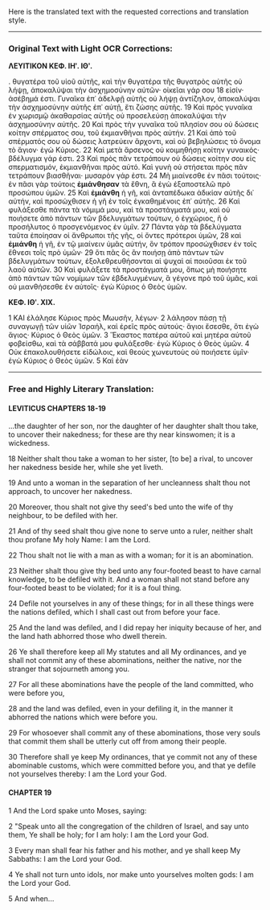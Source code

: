 Here is the translated text with the requested corrections and translation style.

***

### Original Text with Light OCR Corrections:

**ΛΕΥΙΤΙΚΟΝ ΚΕΦ. ΙΗʹ. ΙΘʹ.**

. θυγατέρα τοῦ υἱοῦ αὐτῆς, καὶ τὴν θυγατέρα τῆς θυγατρὸς αὐτῆς οὐ λήψῃ, ἀποκαλύψαι τὴν ἀσχημοσύνην αὐτῶν· οἰκεῖαι γάρ σου
18 εἰσίν· ἀσέβημά ἐστι. Γυναῖκα ἐπ᾽ ἀδελφῇ αὐτῆς οὐ λήψῃ ἀντίζηλον, ἀποκαλύψαι τὴν ἀσχημοσύνην αὐτῆς ἐπ᾽ αὐτῇ, ἔτι ζώσης αὐτῆς.
19 Καὶ πρὸς γυναῖκα ἐν χωρισμῷ ἀκαθαρσίας αὐτῆς οὐ προσελεύσῃ ἀποκαλύψαι τὴν ἀσχημοσύνην αὐτῆς.
20 Καὶ πρὸς τὴν γυναῖκα τοῦ πλησίον σου οὐ δώσεις κοίτην σπέρματος σου, τοῦ ἐκμιανθῆναι πρὸς αὐτήν.
21 Καὶ ἀπὸ τοῦ σπέρματός σου οὐ δώσεις λατρεύειν ἄρχοντι, καὶ οὐ βεβηλώσεις τὸ ὄνομα τὸ ἅγιον· ἐγὼ Κύριος.
22 Καὶ μετὰ ἄρσενος οὐ κοιμηθήσῃ κοίτην γυναικός· βδέλυγμα γάρ ἐστι.
23 Καὶ πρὸς πᾶν τετράπουν οὐ δώσεις κοίτην σου εἰς σπερματισμόν, ἐκμιανθῆναι πρὸς αὐτό. Καὶ γυνὴ οὐ στήσεται πρὸς πᾶν τετράπουν βιασθῆναι· μυσαρὸν γάρ ἐστι.
24 Μὴ μιαίνεσθε ἐν πᾶσι τούτοις· ἐν πᾶσι γὰρ τούτοις **ἐμιάνθησαν** τὰ ἔθνη, ἃ ἐγὼ ἐξαποστελῶ πρὸ προσώπου ὑμῶν.
25 Καὶ **ἐμιάνθη** ἡ γῆ, καὶ ἀνταπέδωκα ἀδικίαν αὐτῆς δι᾽ αὐτήν, καὶ προσώχθισεν ἡ γῆ ἐν τοῖς ἐγκαθημένοις ἐπ᾽ αὐτῆς.
26 Καὶ φυλάξεσθε πάντα τὰ νόμιμά μου, καὶ τὰ προστάγματά μου, καὶ οὐ ποιήσετε ἀπὸ πάντων τῶν βδελυγμάτων τούτων, ὁ ἐγχώριος, ἢ ὁ προσήλυτος ὁ προσγενόμενος ἐν ὑμῖν.
27 Πάντα γὰρ τὰ βδελύγματα ταῦτα ἐποίησαν οἱ ἄνθρωποι τῆς γῆς, οἱ ὄντες πρότεροι ὑμῶν,
28 καὶ **ἐμιάνθη** ἡ γῆ, ἐν τῷ μιαίνειν ὑμᾶς αὐτήν, ὃν τρόπον προσώχθισεν ἐν τοῖς ἔθνεσι τοῖς πρὸ ὑμῶν·
29 ὅτι πᾶς ὃς ἂν ποιήσῃ ἀπὸ πάντων τῶν βδελυγμάτων τούτων, ἐξολεθρευθήσονται αἱ ψυχαὶ αἱ ποιοῦσαι ἐκ τοῦ λαοῦ αὐτῶν.
30 Καὶ φυλάξετε τὰ προστάγματά μου, ὅπως μὴ ποιήσητε ἀπὸ πάντων τῶν νομίμων τῶν ἐβδελυγμένων, ἃ γέγονε πρὸ τοῦ ὑμᾶς, καὶ οὐ μιανθήσεσθε ἐν αὐτοῖς· ἐγὼ Κύριος ὁ Θεὸς ὑμῶν.

**ΚΕΦ. ΙΘʹ. ΧΙΧ.**

1 ΚΑΙ ἐλάλησε Κύριος πρὸς Μωυσῆν, λέγων·
2 λάλησον πάσῃ τῇ συναγωγῇ τῶν υἱῶν Ἰσραήλ, καὶ ἐρεῖς πρὸς αὐτούς· ἅγιοι ἔσεσθε, ὅτι ἐγὼ ἅγιος· Κύριος ὁ Θεὸς ὑμῶν.
3 Ἕκαστος πατέρα αὑτοῦ καὶ μητέρα αὑτοῦ φοβείσθω, καὶ τὰ σάββατά μου φυλάξεσθε· ἐγὼ Κύριος ὁ Θεὸς ὑμῶν.
4 Οὐκ ἐπακολουθήσετε εἰδώλοις, καὶ θεοὺς χωνευτοὺς οὐ ποιήσετε ὑμῖν· ἐγὼ Κύριος ὁ Θεὸς ὑμῶν.
5 Καὶ ἐὰν

***

### Free and Highly Literary Translation:

#### LEVITICUS CHAPTERS 18-19

...the daughter of her son, nor the daughter of her daughter shalt thou take, to uncover their nakedness; for these are thy near kinswomen; it is a wickedness.

18 Neither shalt thou take a woman to her sister, [to be] a rival, to uncover her nakedness beside her, while she yet liveth.

19 And unto a woman in the separation of her uncleanness shalt thou not approach, to uncover her nakedness.

20 Moreover, thou shalt not give thy seed's bed unto the wife of thy neighbour, to be defiled with her.

21 And of thy seed shalt thou give none to serve unto a ruler, neither shalt thou profane My holy Name: I am the Lord.

22 Thou shalt not lie with a man as with a woman; for it is an abomination.

23 Neither shalt thou give thy bed unto any four-footed beast to have carnal knowledge, to be defiled with it. And a woman shall not stand before any four-footed beast to be violated; for it is a foul thing.

24 Defile not yourselves in any of these things; for in all these things were the nations defiled, which I shall cast out from before your face.

25 And the land was defiled, and I did repay her iniquity because of her, and the land hath abhorred those who dwell therein.

26 Ye shall therefore keep all My statutes and all My ordinances, and ye shall not commit any of these abominations, neither the native, nor the stranger that sojourneth among you.

27 For all these abominations have the people of the land committed, who were before you,

28 and the land was defiled, even in your defiling it, in the manner it abhorred the nations which were before you.

29 For whosoever shall commit any of these abominations, those very souls that commit them shall be utterly cut off from among their people.

30 Therefore shall ye keep My ordinances, that ye commit not any of these abominable customs, which were committed before you, and that ye defile not yourselves thereby: I am the Lord your God.

#### CHAPTER 19

1 And the Lord spake unto Moses, saying:

2 "Speak unto all the congregation of the children of Israel, and say unto them, Ye shall be holy; for I am holy: I am the Lord your God.

3 Every man shall fear his father and his mother, and ye shall keep My Sabbaths: I am the Lord your God.

4 Ye shall not turn unto idols, nor make unto yourselves molten gods: I am the Lord your God.

5 And when...